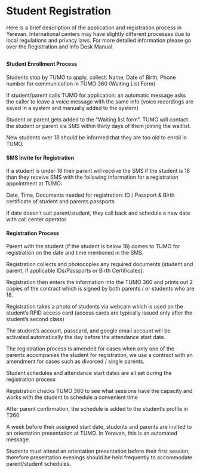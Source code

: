 # Student Registration

Here is a brief description of the application and registration process in Yerevan. International centers may have slightly different processes due to local regulations and privacy laws. For more detailed information please go over the Registration and Info Desk Manual.

##

#### Student Enrollment Process
Students stop by TUMO to apply, collect: Name, Date of Birth, Phone number for communication in TUMO 360  (Waiting List Form) 

If student/parent calls TUMO for application: an automatic message asks the caller to leave a voice message with the same info (voice recordings are saved in a system and manually added to the system)

Student or parent gets added to the “Waiting list form”. TUMO will contact the student or parent via SMS within thirty days of them joining the waitlist.  

New students over 18 should be informed that they are too old to enroll in TUMO.

#### SMS Invite for Registration
If a student is under 18 their parent will receive the SMS if the student is 18 than they receive SMS with the following information for a registration appointment at TUMO:

Date, Time, Documents needed for registration: ID / Passport & Birth certificate of student and parents passports 

If date doesn’t suit parent/student, they call back and schedule a new date with call center operator

#### Registration Process  
Parent with the student (if the student is below 18) comes to TUMO for registration on the date and time mentioned in the SMS. 

Registration collects and photocopies any required documents (student and parent, if applicable IDs/Passports or Birth Certificates).

Registration then enters the information into the TUMO 360 and prints out 2 copies of the contract which is signed by both parents / or students who are 18.

Registration takes a photo of students via webcam which is used on the student’s RFID access card (access cards are typically issued only after the student’s second class)

The student’s account, passcard, and google email account will be activated automatically the day before the attendance start date.

The registration process is amended for cases when only one of the parents accompanies the student for registration, we use a contract with an amendment for cases such as divorced / single parents.

Student schedules and attendance start dates are all set during the registration process 

Registration checks TUMO 360 to see what sessions have the capacity and works with the student to schedule a convenient time

After parent confirmation, the schedule is added to the student’s profile in T360

A week before their assigned start date, students and parents are invited to an orientation presentation at TUMO. In Yerevan, this is an automated message. 

Students must attend an orientation presentation before their first session, therefore presentation evenings should be held frequently to accommodate parent/student schedules.